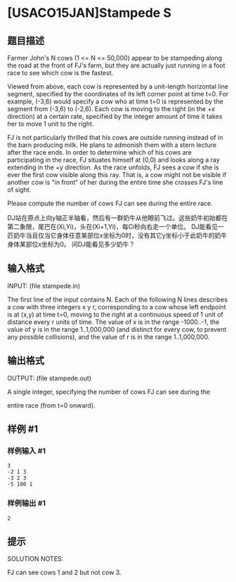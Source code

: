 # [USACO15JAN]Stampede S

## 题目描述

Farmer John's N cows (1 <= N <= 50,000) appear to be stampeding along the road at the front of FJ's farm, but they are actually just running in a foot race to see which cow is the fastest.

Viewed from above, each cow is represented by a unit-length horizontal line segment, specified by the coordinates of its left corner point at time t=0.  For example, (-3,6) would specify a cow who at time t=0 is represented by the segment from (-3,6) to (-2,6).  Each cow is moving to the right (in the +x direction) at a certain rate, specified by the integer amount of time it takes her to move 1 unit to the right.

FJ is not particularly thrilled that his cows are outside running instead of in the barn producing milk.  He plans to admonish them with a stern lecture after the race ends.  In order to determine which of his cows are participating in the race, FJ situates himself at (0,0) and looks along a ray extending in the +y direction.  As the race unfolds, FJ sees a cow if she is ever the first cow visible along this ray.  That is, a cow might not be visible if another cow is "in front" of her during the entire time she crosses FJ's line of sight.

Please compute the number of cows FJ can see during the entire race.

DJ站在原点上向y轴正半轴看，然后有一群奶牛从他眼前飞过。这些奶牛初始都在第二象限，尾巴在(Xi,Yi)，头在(Xi+1,Yi)，每Ci秒向右走一个单位。 DJ能看见一匹奶牛当且仅当它身体任意某部位x坐标为0时，没有其它y坐标小于此奶牛的奶牛身体某部位x坐标为0。 问DJ能看见多少奶牛？


## 输入格式

INPUT: (file stampede.in) 

The first line of the input contains N.  Each of the following N lines describes a cow with three integers x y r, corresponding to a cow whose left endpoint is at (x,y) at time t=0, moving to the right at a continuous speed of 1 unit of distance every r units of time.  The value of x is in the range -1000..-1, the value of y is in the range 1..1,000,000 (and distinct for every cow, to prevent any possible collisions), and the value of r is in the range 1..1,000,000. 



## 输出格式

OUTPUT: (file stampede.out) 

A single integer, specifying the number of cows FJ can see during the

entire race (from t=0 onward). 



## 样例 #1

### 样例输入 #1
```
3 
-2 1 3 
-3 2 3 
-5 100 1
```

### 样例输出 #1

```
2
```

## 提示

SOLUTION NOTES:

FJ can see cows 1 and 2 but not cow 3.


